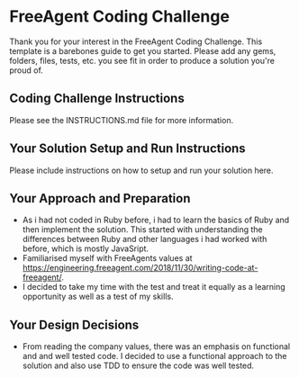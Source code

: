 # FreeAgent Coding Challenge

Thank you for your interest in the FreeAgent Coding Challenge.  This template is a barebones guide to get you started.  Please add any gems, folders, files, tests, etc. you see fit in order to produce a solution you're proud of.

## Coding Challenge Instructions

Please see the INSTRUCTIONS.md file for more information.

## Your Solution Setup and Run Instructions

Please include instructions on how to setup and run your solution here.

## Your Approach and Preparation

- As i had not coded in Ruby before, i had to learn the basics of Ruby and then implement the solution. This started with understanding the differences between Ruby and other languages i had worked with before, which is mostly JavaSript.
- Familiarised myself with FreeAgents values at https://engineering.freeagent.com/2018/11/30/writing-code-at-freeagent/.
- I decided to take my time with the test and treat it equally as a learning opportunity as well as a test of my skills.

## Your Design Decisions

- From reading the company values, there was an emphasis on functional and and well tested code. I decided to use a functional approach to the solution and also use TDD to ensure the code was well tested.
